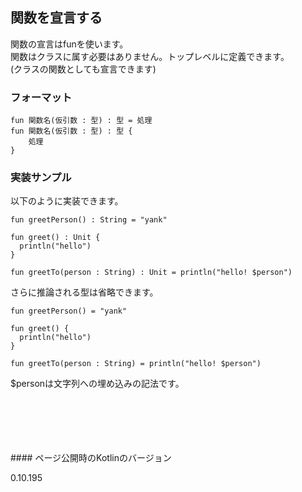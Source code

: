 ## 関数を宣言する

関数の宣言はfunを使います。   
関数はクラスに属す必要はありません。トップレベルに定義できます。   
(クラスの関数としても宣言できます)


### フォーマット
   
   
   
   
    fun 関数名(仮引数 : 型) : 型 = 処理
    fun 関数名(仮引数 : 型) : 型 {
        処理
    }
   
   
   
### 実装サンプル


以下のように実装できます。

   
   
   
    fun greetPerson() : String = "yank"
    
    fun greet() : Unit {
      println("hello")
    }

    fun greetTo(person : String) : Unit = println("hello! $person")


さらに推論される型は省略できます。

    fun greetPerson() = "yank"
    
    fun greet() {
      println("hello")
    }

    fun greetTo(person : String) = println("hello! $person")

   
   
   
$personは文字列への埋め込みの記法です。




<br/>
<br/>
<br/>
<br/>
<br/>
#### ページ公開時のKotlinのバージョン
   
0.10.195 
 
